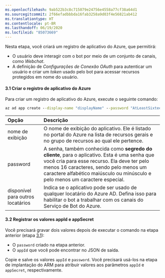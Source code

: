 ```yaml
---
ms.openlocfilehash: 9ab522b3c8c715079e24756e4558a77cf38a64d1
ms.sourcegitcommit: 2f66efadbbbda16fab3258a9d03f4e56821ab412
ms.translationtype: HT
ms.contentlocale: pt-BR
ms.lasthandoff: 06/19/2020
ms.locfileid: "85073669"
---
```

Nesta etapa, você criará um registro de aplicativo do Azure, que permitirá:

- O usuário deve interagir com o bot por meio de um conjunto de canais, como *Webchat*.
- A definição de *Configurações de Conexão OAuth* para autenticar um usuário e criar um *token* usado pelo bot para acessar recursos protegidos em nome do usuário.

#### <a name="31-create-the-azure-application-registration"></a>3.1 Criar o registro de aplicativo do Azure
Para criar um registro de aplicativo do Azure, execute o seguinte comando:

```cmd
az ad app create --display-name "displayName" --password "AtLeastSixteenCharacters_0" --available-to-other-tenants
```

| Opção   | Descrição |
|:---------|:------------|
| nome de exibição | O nome de exibição do aplicativo. Ele é listado no portal do Azure na lista de recursos gerais e no grupo de recursos ao qual ele pertence.|
| password | A senha, também conhecida como **segredo do cliente**, para o aplicativo. Esta é uma senha que você cria para esse recurso. Ela deve ter pelo menos 16 caracteres, sendo pelo menos um caractere alfabético maiúsculo ou minúsculo e pelo menos um caractere especial.|
| disponível para outros locatários| Indica se o aplicativo pode ser usado de qualquer locatário do Azure AD. Defina isso para habilitar o bot a trabalhar com os canais do Serviço de Bot do Azure.|

#### <a name="32-record-the-appid-and-appsecret-values"></a>3.2 Registrar os valores appId e appSecret
Você precisará gravar dois valores depois de executar o comando na etapa anterior (etapa [3.1](#31-create-the-azure-application-registration)):
- O `password` criado na etapa anterior. 
- O `appId` que você pode encontrar no JSON de saída. 

Copie e salve os valores `appId` e `password`. Você precisará usá-los na etapa de implantação do ARM para atribuir valores aos parâmetros `appId` e `appSecret`, respectivamente.